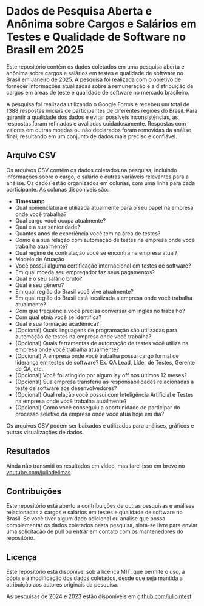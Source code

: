 # Dados de Pesquisa Aberta e Anônima sobre Cargos e Salários em Testes e Qualidade de Software no Brasil em 2025

Este repositório contém os dados coletados em uma pesquisa aberta e anônima sobre cargos e salários em testes e qualidade de software no Brasil em Janeiro de 2025. A pesquisa foi realizada com o objetivo de fornecer informações atualizadas sobre a remuneração e a distribuição de cargos em áreas de teste e qualidade de software no mercado brasileiro.

A pesquisa foi realizada utilizando o Google Forms e recebeu um total de 1388 respostas iniciais de participantes de diferentes regiões do Brasil. Para garantir a qualidade dos dados e evitar possíveis inconsistências, as respostas foram refinadas e avaliadas cuidadosamente. Respostas com valores em outras moedas ou não declarados foram removidas da análise final, resultando em um conjunto de dados mais preciso e confiável.

## Arquivo CSV

Os arquivos CSV contêm os dados coletados na pesquisa, incluindo informações sobre o cargo, o salário e outras variáveis relevantes para a análise. Os dados estão organizados em colunas, com uma linha para cada participante. As colunas disponíveis são:

- **Timestamp**
- Qual nomenclatura é utilizada atualmente para o seu papel na empresa onde você trabalha?
- Qual cargo você ocupa atualmente?
- Qual é a sua senioridade?
- Quantos anos de experiência você tem na área de testes?
- Como é a sua relação com automação de testes na empresa onde você trabalha atualmente?
- Qual regime de contratação você se encontra na empresa atual?
- Modelo de Atuação
- Você possui alguma certificação internacional em testes de software?
- Em qual moeda seu empregador faz seus pagamentos?
- Qual é o seu salário bruto?
- Qual é seu gênero?
- Em qual região do Brasil você vive atualmente?
- Em qual região do Brasil está localizada a empresa onde você trabalha atualmente?
- Com que frequência você precisa conversar em inglês no trabalho?
- Com qual etnia você se identifica?
- Qual é sua formação acadêmica?
- (Opcional) Quais linguagens de programação são utilizadas para automação de testes na empresa onde você trabalha?
- (Opcional) Quais ferramentas de automação de testes você utiliza na empresa onde você trabalha atualmente?
- (Opcional) A empresa onde você trabalha possui cargo formal de liderança em testes de software? Ex. QA Lead, Líder de Testes, Gerente de QA, etc.
- (Opcional) Você foi atingido por algum lay off nos últimos 12 meses?
- (Opcional) Sua empresa transferiu as responsabilidades relacionadas a teste de software aos desenvolvedores?
- (Opcional) Qual relação você possui com Inteligência Artificial e Testes na empresa onde você trabalha atualmente?
- (Opcional) Como você conseguiu a oportunidade de participar do processo seletivo da empresa onde você atua hoje em dia?

Os arquivos CSV podem ser baixados e utilizados para análises, gráficos e outras visualizações de dados.

## Resultados

Ainda não transmiti os resultados em vídeo, mas farei isso em breve no [youtube.com/juliodelimas](https://youtube.com/juliodelimas).

## Contribuições

Este repositório está aberto a contribuições de outras pesquisas e análises relacionadas a cargos e salários em testes e qualidade de software no Brasil. Se você tiver algum dado adicional ou análise que possa complementar os dados coletados nesta pesquisa, sinta-se livre para enviar uma solicitação de pull ou entrar em contato com os mantenedores do repositório.

## Licença

Este repositório está disponível sob a licença MIT, que permite o uso, a cópia e a modificação dos dados coletados, desde que seja mantida a atribuição aos autores originais da pesquisa.

As pesquisas de 2024 e 2023 estão disponíveis em [github.com/juliointest](https://github.com/juliointest).
